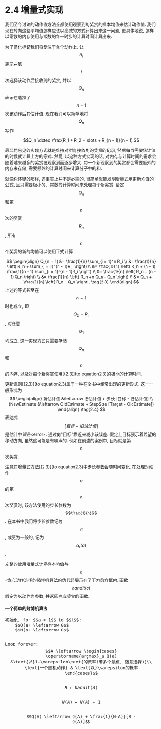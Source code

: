 # 2.4 增量式实现

<link href="../../../css/style.css" rel="stylesheet"></link>
我们至今讨论的动作值方法全都使用观察到的奖赏的样本均值来估计动作值. 我们现在转向这些平均值怎样应该以高效的方式计算出来这一问题, 更具体地说, 怎样以常数的内存使用与常数的每一时步的计算时间计算出来. 

为了简化标记我们将专注于单个动作上. 让$$R_i$$表示在第$$i$$次选择该动作后接收到的奖赏, 并以$$Q_n$$表示在选择了$$n - 1$$次该动作后其估计值, 现在我们可以简单地将$$Q_n$$写作

$$Q_n \doteq \frac{R_1 + R_2 + \dots + R_{n - 1}}{n - 1}.$$

最显而易见的实现方式就是维持对所有接收到的奖赏的记录, 然后每当需要估计值的时候就计算上方的等式. 然而, 以这种方式实现的话, 对内存与计算时间的需求会随着越来越多的奖赏被观察到而逐步增大. 每一个新观察到的奖赏都会需要额外的内存来存储, 需要额外的计算时间来计算分子中的和.

就像你怀疑的那样, 这事实上并不是必需的. 很简单就能发明增量式地更新均值的公式, 且只需要极小的、常数的计算时间来处理每个新奖赏. 给定$$Q_n$$和第$$n$$次的奖赏$$R_n$$, 所有$$n$$个奖赏的新的均值可以使用下式计算

$$
\begin{align}
Q_{n + 1} &= \frac{1}{n} \sum_{i = 1}^n R_i \\
&= \frac{1}{n} \left( R_n + \sum_{i = 1}^{n - 1}R_i \right) \\
&= \frac{1}{n} \left( R_n + (n - 1) \frac{1}{n - 1} \sum_{i = 1}^{n - 1}R_i \right) \\
&= \frac{1}{n} \left( R_n + (n - 1) Q_n \right) \\
&= \frac{1}{n} \left( R_n +n Q_n - Q_n \right) \\
&= Q_n + \frac{1}{n} \left[ R_n - Q_n \right],
\tag{2.3}
\end{align}
$$
上述的等式甚至在$$n = 1$$时也成立, 即$$Q_2 = R_1$$, 对任意$$Q_1$$均成立. 这一实现方式只需要存储$$Q_n$$和$$n$$的内存, 以及对每个新奖赏使用[(2.3)](to equation2.3)的极小的计算时间.

更新规则[(2.3)](to equation2.3)属于一种在全书中经常出现的更新形式. 这一一般形式为
$$
\begin{align}
新估计值 &\leftarrow 旧估计值 + 步长 [目标 - 旧估计值] \\
(NewEstimate &\leftarrow OldEstimate + StepSize [Target - OldEstimate])
\end{align}
\tag{2.4}
$$
表达式$$ [目标 - 旧估计值]$$是估计中*误差*&lt;error&gt;. 通过向"目标"靠近来减小该误差. 假定上目标预示着希望的移动方向, 虽然这可能是有噪声的. 例如在前述的案例中, 目标就是第$$n$$次奖赏.

注意在增量式方法[(2.3)](to equation2.3)中步长参数会随时间变化. 在处理对动作$$a$$的第$$n$$次奖赏时, 该方法使用的步长参数为$$\frac{1}{n}$$. 在本书中我们将步长参数记为$$\alpha$$, 或更为一般的, 记为$$\alpha_t(a)$$.

完整的使用增量式计算样本均值与$$\varepsilon$$-贪心动作选择的赌博机算法的伪代码展示在了下方的方框内. 函数$$bandit(a)$$假定为以动作为参数, 并返回响应奖赏的函数.

<div class="pc_box">
<h4>一个简单的赌博机算法</h4>
<pre>
初始化, for $$a = 1$$ to $$k$$:
	$$Q(a) \leftarrow 0$$ 
	$$N(a) \leftarrow 0$$

Loop forever:
	$$A \leftarrow \begin{cases} \operatorname{argmax}_a Q(a) &\text{以}1-\varepsilon\text{的概率(若多个最值, 随意选择)}\\ \text{一个随机动作} & \text{以}\varepsilon的概率 \end{cases}$$
	$$R \leftarrow bandit(A)$$
	$$N(A) \leftarrow N(A) + 1$$
	$$Q(A) \leftarrow Q(A) + \frac{1}{N(A)}[R - Q(A)]$$
</pre>
</div>